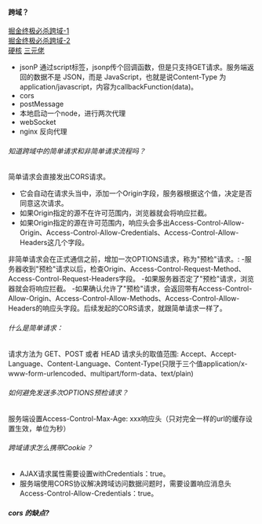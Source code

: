 #### 跨域？
[掘金终极必杀跨域-1](https://juejin.cn/post/6844903767226351623#heading-1)<br>
[掘金终极必杀跨域-2](https://juejin.cn/post/6844904126246027278#comment)<br>
[硬核](https://juejin.cn/post/6850037265595858952#heading-27)
[三元佬](https://juejin.cn/post/6844904100035821575#heading-67)
- jsonP
 通过script标签，jsonp传个回调函数，但是只支持GET请求。服务端返回的数据不是 JSON，而是 JavaScript，也就是说Content-Type 为 application/javascript，内容为callbackFunction(data)。
- cors
- postMessage
- 本地启动一个node，进行两次代理
- webSocket
- nginx 反向代理

###### 知道跨域中的简单请求和非简单请求流程吗？
简单请求会直接发出CORS请求。
- 它会自动在请求头当中，添加一个Origin字段，服务器根据这个值，决定是否同意这次请求。
- 如果Origin指定的源不在许可范围内，浏览器就会将响应拦截。
- 如果Origin指定的源在许可范围内，响应头会多出Access-Control-Allow-Origin、Access-Control-Allow-Credentials、Access-Control-Allow-Headers这几个字段。

非简单请求会在正式通信之前，增加一次OPTIONS请求，称为"预检"请求。:
-服务器收到"预检"请求以后，检查Origin、Access-Control-Request-Method、Access-Control-Request-Headers字段。
-如果服务器否定了"预检"请求，浏览器就会将响应拦截。
-如果确认允许了"预检"请求，会返回带有Access-Control-Allow-Origin、Access-Control-Allow-Methods、Access-Control-Allow-Headers的响应头字段。后续发起的CORS请求，就跟简单请求一样了。


###### 什么是简单请求：
请求方法为 GET、POST 或者 HEAD
请求头的取值范围: Accept、Accept-Language、Content-Language、Content-Type(只限于三个值application/x-www-form-urlencoded、multipart/form-data、text/plain)

###### 如何避免发送多次OPTIONS预检请求？
服务端设置Access-Control-Max-Age: xxx响应头（只对完全一样的url的缓存设置生效，单位为秒）

###### 跨域请求怎么携带Cookie？
- AJAX请求属性需要设置withCredentials：true。
- 服务端使用CORS协议解决跨域访问数据问题时，需要设置响应消息头Access-Control-Allow-Credentials：true。

##### cors 的缺点?
